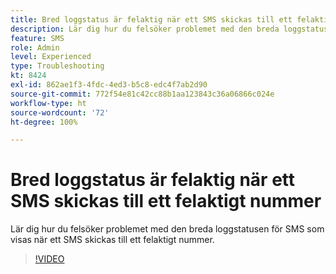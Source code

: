 ```yaml
---
title: Bred loggstatus är felaktig när ett SMS skickas till ett felaktigt nummer
description: Lär dig hur du felsöker problemet med den breda loggstatusen för SMS som visas när ett SMS skickas till ett felaktigt nummer.
feature: SMS
role: Admin
level: Experienced
type: Troubleshooting
kt: 8424
exl-id: 862ae1f3-4fdc-4ed3-b5c8-edc4f7ab2d90
source-git-commit: 772f54e81c42cc88b1aa123843c36a06866c024e
workflow-type: ht
source-wordcount: '72'
ht-degree: 100%

---
```


# Bred loggstatus är felaktig när ett SMS skickas till ett felaktigt nummer

Lär dig hur du felsöker problemet med den breda loggstatusen för SMS som visas när ett SMS skickas till ett felaktigt nummer.

>[!VIDEO](https://video.tv.adobe.com/v/335980?quality=12)
